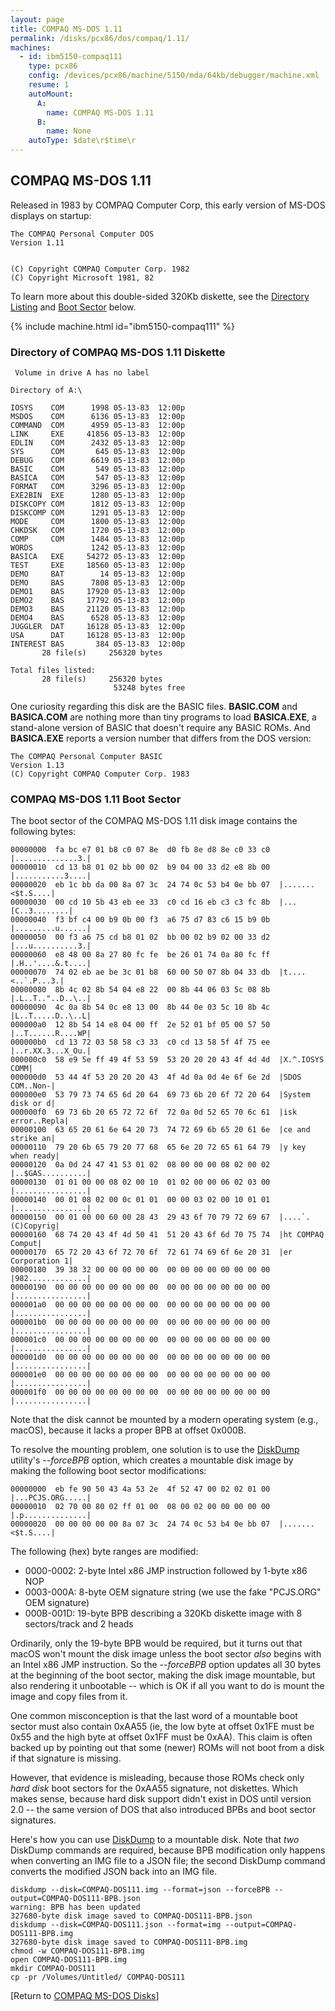 ```yaml
---
layout: page
title: COMPAQ MS-DOS 1.11
permalink: /disks/pcx86/dos/compaq/1.11/
machines:
  - id: ibm5150-compaq111
    type: pcx86
    config: /devices/pcx86/machine/5150/mda/64kb/debugger/machine.xml
    resume: 1
    autoMount:
      A:
        name: COMPAQ MS-DOS 1.11
      B:
        name: None
    autoType: $date\r$time\r
---
```


COMPAQ MS-DOS 1.11
------------------

Released in 1983 by COMPAQ Computer Corp, this early version of MS-DOS displays on startup:

	The COMPAQ Personal Computer DOS
	Version 1.11
	
	
	(C) Copyright COMPAQ Computer Corp. 1982
	(C) Copyright Microsoft 1981, 82

To learn more about this double-sided 320Kb diskette, see the
[Directory Listing](#directory-of-compaq-ms-dos-111-diskette) and [Boot Sector](#compaq-ms-dos-110-boot-sector) below.

{% include machine.html id="ibm5150-compaq111" %}

### Directory of COMPAQ MS-DOS 1.11 Diskette

	 Volume in drive A has no label

	Directory of A:\

	IOSYS    COM      1998 05-13-83  12:00p
	MSDOS    COM      6136 05-13-83  12:00p
	COMMAND  COM      4959 05-13-83  12:00p
	LINK     EXE     41856 05-13-83  12:00p
	EDLIN    COM      2432 05-13-83  12:00p
	SYS      COM       645 05-13-83  12:00p
	DEBUG    COM      6619 05-13-83  12:00p
	BASIC    COM       549 05-13-83  12:00p
	BASICA   COM       547 05-13-83  12:00p
	FORMAT   COM      3296 05-13-83  12:00p
	EXE2BIN  EXE      1280 05-13-83  12:00p
	DISKCOPY COM      1812 05-13-83  12:00p
	DISKCOMP COM      1291 05-13-83  12:00p
	MODE     COM      1800 05-13-83  12:00p
	CHKDSK   COM      1720 05-13-83  12:00p
	COMP     COM      1484 05-13-83  12:00p
	WORDS             1242 05-13-83  12:00p
	BASICA   EXE     54272 05-13-83  12:00p
	TEST     EXE     18560 05-13-83  12:00p
	DEMO     BAT        14 05-13-83  12:00p
	DEMO     BAS      7808 05-13-83  12:00p
	DEMO1    BAS     17920 05-13-83  12:00p
	DEMO2    BAS     17792 05-13-83  12:00p
	DEMO3    BAS     21120 05-13-83  12:00p
	DEMO4    BAS      6528 05-13-83  12:00p
	JUGGLER  DAT     16128 05-13-83  12:00p
	USA      DAT     16128 05-13-83  12:00p
	INTEREST BAS       384 05-13-83  12:00p
	       28 file(s)     256320 bytes

	Total files listed:
	       28 file(s)     256320 bytes
	                       53248 bytes free

One curiosity regarding this disk are the BASIC files.  **BASIC.COM** and **BASICA.COM** are nothing more than
tiny programs to load **BASICA.EXE**, a stand-alone version of BASIC that doesn't require any BASIC ROMs.  And
**BASICA.EXE** reports a version number that differs from the DOS version: 

	The COMPAQ Personal Computer BASIC
	Version 1.13
	(C) Copyright COMPAQ Computer Corp. 1983

### COMPAQ MS-DOS 1.11 Boot Sector

The boot sector of the COMPAQ MS-DOS 1.11 disk image contains the following bytes:

	00000000  fa bc e7 01 b8 c0 07 8e  d0 fb 8e d8 8e c0 33 c0  |..............3.|
	00000010  cd 13 b8 01 02 bb 00 02  b9 04 00 33 d2 e8 8b 00  |...........3....|
	00000020  eb 1c bb da 00 8a 07 3c  24 74 0c 53 b4 0e bb 07  |.......<$t.S....|
	00000030  00 cd 10 5b 43 eb ee 33  c0 cd 16 eb c3 c3 fc 8b  |...[C..3........|
	00000040  f3 bf c4 00 b9 0b 00 f3  a6 75 d7 83 c6 15 b9 0b  |.........u......|
	00000050  00 f3 a6 75 cd b8 01 02  bb 00 02 b9 02 00 33 d2  |...u..........3.|
	00000060  e8 48 00 8a 27 80 fc fe  be 26 01 74 0a 80 fc ff  |.H..'....&.t....|
	00000070  74 02 eb ae be 3c 01 b8  60 00 50 07 8b 04 33 db  |t....<..`.P...3.|
	00000080  8b 4c 02 8b 54 04 e8 22  00 8b 44 06 03 5c 08 8b  |.L..T.."..D..\..|
	00000090  4c 0a 8b 54 0c e8 13 00  8b 44 0e 03 5c 10 8b 4c  |L..T.....D..\..L|
	000000a0  12 8b 54 14 e8 04 00 ff  2e 52 01 bf 05 00 57 50  |..T......R....WP|
	000000b0  cd 13 72 03 58 58 c3 33  c0 cd 13 58 5f 4f 75 ee  |..r.XX.3...X_Ou.|
	000000c0  58 e9 5e ff 49 4f 53 59  53 20 20 20 43 4f 4d 4d  |X.^.IOSYS   COMM|
	000000d0  53 44 4f 53 20 20 20 43  4f 4d 0a 0d 4e 6f 6e 2d  |SDOS   COM..Non-|
	000000e0  53 79 73 74 65 6d 20 64  69 73 6b 20 6f 72 20 64  |System disk or d|
	000000f0  69 73 6b 20 65 72 72 6f  72 0a 0d 52 65 70 6c 61  |isk error..Repla|
	00000100  63 65 20 61 6e 64 20 73  74 72 69 6b 65 20 61 6e  |ce and strike an|
	00000110  79 20 6b 65 79 20 77 68  65 6e 20 72 65 61 64 79  |y key when ready|
	00000120  0a 0d 24 47 41 53 01 02  08 00 00 00 08 02 00 02  |..$GAS..........|
	00000130  01 01 00 00 08 02 00 10  01 02 00 00 06 02 03 00  |................|
	00000140  00 01 08 02 00 0c 01 01  00 00 03 02 00 10 01 01  |................|
	00000150  00 01 00 00 60 00 28 43  29 43 6f 70 79 72 69 67  |....`.(C)Copyrig|
	00000160  68 74 20 43 4f 4d 50 41  51 20 43 6f 6d 70 75 74  |ht COMPAQ Comput|
	00000170  65 72 20 43 6f 72 70 6f  72 61 74 69 6f 6e 20 31  |er Corporation 1|
	00000180  39 38 32 00 00 00 00 00  00 00 00 00 00 00 00 00  |982.............|
	00000190  00 00 00 00 00 00 00 00  00 00 00 00 00 00 00 00  |................|
	000001a0  00 00 00 00 00 00 00 00  00 00 00 00 00 00 00 00  |................|
	000001b0  00 00 00 00 00 00 00 00  00 00 00 00 00 00 00 00  |................|
	000001c0  00 00 00 00 00 00 00 00  00 00 00 00 00 00 00 00  |................|
	000001d0  00 00 00 00 00 00 00 00  00 00 00 00 00 00 00 00  |................|
	000001e0  00 00 00 00 00 00 00 00  00 00 00 00 00 00 00 00  |................|
	000001f0  00 00 00 00 00 00 00 00  00 00 00 00 00 00 00 00  |................|

Note that the disk cannot be mounted by a modern operating system (e.g., macOS), because it lacks a proper
BPB at offset 0x000B.

To resolve the mounting problem, one solution is to use the [DiskDump](/modules/diskdump/) utility's *--forceBPB*
option, which creates a mountable disk image by making the following boot sector modifications:

	00000000  eb fe 90 50 43 4a 53 2e  4f 52 47 00 02 02 01 00  |...PCJS.ORG.....|
	00000010  02 70 00 80 02 ff 01 00  08 00 02 00 00 00 00 00  |.p..............|
	00000020  00 00 00 00 00 8a 07 3c  24 74 0c 53 b4 0e bb 07  |.......<$t.S....|

The following (hex) byte ranges are modified:

- 0000-0002: 2-byte Intel x86 JMP instruction followed by 1-byte x86 NOP
- 0003-000A: 8-byte OEM signature string (we use the fake "PCJS.ORG" OEM signature)
- 000B-001D: 19-byte BPB describing a 320Kb diskette image with 8 sectors/track and 2 heads

Ordinarily, only the 19-byte BPB would be required, but it turns out that macOS won't mount the disk image
unless the boot sector *also* begins with an Intel x86 JMP instruction.  So the *--forceBPB* option updates all
30 bytes at the beginning of the boot sector, making the disk image mountable, but also rendering it unbootable --
which is OK if all you want to do is mount the image and copy files from it.

One common misconception is that the last word of a mountable boot sector must also contain 0xAA55 (ie, the low
byte at offset 0x1FE must be 0x55 and the high byte at offset 0x1FF must be 0xAA).  This claim is often backed up
by pointing out that some (newer) ROMs will not boot from a disk if that signature is missing.

However, that evidence is misleading, because those ROMs check only *hard disk* boot sectors for the 0xAA55 signature,
not diskettes.  Which makes sense, because hard disk support didn't exist in DOS until version 2.0 -- the same version
of DOS that also introduced BPBs and boot sector signatures.

Here's how you can use [DiskDump](/modules/diskdump/) to a mountable disk.  Note that *two* DiskDump commands are
required, because BPB modification only happens when converting an IMG file to a JSON file; the second DiskDump command
converts the modified JSON back into an IMG file.

	diskdump --disk=COMPAQ-DOS111.img --format=json --forceBPB --output=COMPAQ-DOS111-BPB.json
	warning: BPB has been updated
	327680-byte disk image saved to COMPAQ-DOS111-BPB.json
	diskdump --disk=COMPAQ-DOS111.json --format=img --output=COMPAQ-DOS111-BPB.img
	327680-byte disk image saved to COMPAQ-DOS111-BPB.img
	chmod -w COMPAQ-DOS111-BPB.img
	open COMPAQ-DOS111-BPB.img
	mkdir COMPAQ-DOS111
	cp -pr /Volumes/Untitled/ COMPAQ-DOS111

[Return to [COMPAQ MS-DOS Disks](/disks/pcx86/dos/compaq/)]
